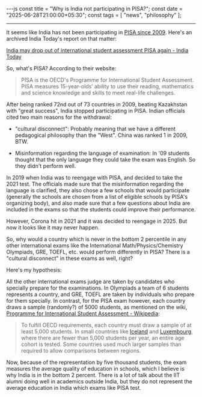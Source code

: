 ---js
const title = "Why is India not participating in PISA?";
const date = "2025-06-28T21:00:00+05:30";
const tags = [ "news", "philosophy" ];

---

It seems like India has not been participating in [PISA since 2009](https://www.oecd.org/en/about/programmes/pisa/pisa-participants.html).  Here's an archived India Today's report on that matter:

[India may drop out of international student assessment PISA again - India Today](https://web.archive.org/web/20250324105225/https://www.indiatoday.in/education-today/news/story/india-may-drop-out-of-international-student-assessment-pisa-again-2692495-2025-03-12)



So, what's PISA?  According to their website:

> PISA is the OECD's Programme for International Student Assessment. PISA
> measures 15-year-olds’ ability to use their reading, mathematics and science
> knowledge and skills to meet real-life challenges.



After being ranked 72nd out of 73 countries in 2009, beating Kazakhstan with "great success", India stopped participating in PISA.  Indian officials cited two main reasons for the withdrawal:

-  "cultural disconnect": Probably meaning that we have a different pedagogical philosophy than the "West".  China was ranked 1 in 2009, BTW.

- Misinformation regarding the language of examination:  In '09 students thought that the only language they could take the exam was English.  So they didn't perform well.



In 2019 when India was to reengage with PISA, and decided to take the 2021 test.  The officials made sure that the misinformation regarding the language is clarified, they also chose a few schools that would participate (generally the schools are chosen from a list of eligible schools by PISA's organizing body), and also made sure that a few questions about India are included in the exams so that the students could improve their performance.  

However, Corona hit in 2021 and it was decided to reengage in 2025.  But now it looks like it may never happen.

So, why would a country which is never in the bottom 2 percentile in any other international exams like the International Math/Physics/Chemistry Olympiads, GRE, TOEFL, etc. would perform differently in PISA?  There is a "cultural disconnect" in these exams as well, right? 

Here's my hypothesis:  

All the other international exams judge are taken by candidates who specially prepare for the examinations. In Olympiads a team of 6 students represents a country, and GRE, TOEFL are taken by individuals who prepare for them specially.  In contrast, for the PISA exam however, each country draws a sample (randomly?) of 5000 students, as mentioned on the wiki, [Programme for International Student Assessment - Wikipedia](https://en.wikipedia.org/wiki/Programme_for_International_Student_Assessment#Sampling):

> To fulfill OECD requirements, each country must draw a sample of at least 5,000 students. In small countries like [Iceland](https://en.wikipedia.org/wiki/Iceland "Iceland") and [Luxembourg](https://en.wikipedia.org/wiki/Luxembourg "Luxembourg"),
>  where there are fewer than 5,000 students per year, an entire age 
> cohort is tested. Some countries used much larger samples than required 
> to allow comparisons between regions.


Now, because of the representation by five thousand students, the exam measures the average quality of education in schools, which I believe is why India is in the bottom 2 percent.  There is a lot of talk about the IIT alumni doing well in academics outside India, but they do not represent the average education in India which exams like PISA test.
